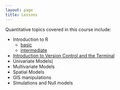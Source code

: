 ```yaml
---
layout: page
title: Lessons
---
```

Quantitative topics covered in this course include:

* Introduction to R
    - <a href='./lessons/R_introduction.html'>basic</a> 
    - <a href='./lessons/R_intermediate.html'>intermediate</a>
* [Introduction to Version Control and the Terminal](./lessons/git_introduction)
* Univariate Models(
* Multivariate Models
* Spatial Models
* GIS manipulations
* Simulations and Null models
